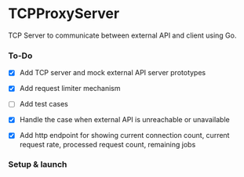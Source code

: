 # TCPProxyServer
TCP Server to communicate between external API and client using Go.

### To-Do
- [x] Add TCP server and mock external API server prototypes
- [x] Add request limiter mechanism
- [ ] Add test cases
- [x] Handle the case when external API is unreachable or unavailable
- [x] Add http endpoint for showing current connection count, current request rate, processed request count, remaining jobs


### Setup & launch


